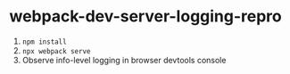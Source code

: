 # webpack-dev-server-logging-repro

1. `npm install`
2. `npx webpack serve`
3. Observe info-level logging in browser devtools console
